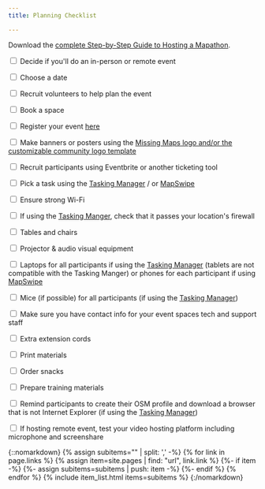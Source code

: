 ```yaml
---
title: Planning Checklist

---
```



Download the <a href="https://drive.google.com/drive/folders/1gXkvuQNRhfyOVv6XjmncFFUIK4m_yCTb">complete Step-by-Step Guide to Hosting a Mapathon</a>. 

<input type="checkbox"/> Decide if you'll do an in-person or remote event

<input type="checkbox"/> Choose a date

<input type="checkbox"/> Recruit volunteers to help plan the event

<input type="checkbox"/> Book a space

<input type="checkbox"/> Register your event <a href="/events" target="_blank">here</a>

<input type="checkbox"/> Make banners or posters using the <a href="https://drive.google.com/drive/folders/1y-PJ3MoHndFtm_Xcm_7qPMjtNYxbygCs" target="_blank">Missing Maps logo and/or the customizable community logo template</a>

<input type="checkbox"/> Recruit participants using Eventbrite or another ticketing tool

<input type="checkbox"/> Pick a task using the <a href="https://tasks.hotosm.org/" target="_blank">Tasking Manager</a> / or <a href="https://mapswipe.org" target="_blank">MapSwipe</a>

<input type="checkbox"/> Ensure strong Wi-Fi

<input type="checkbox"/> If using the <a href="https://tasks.hotosm.org/" target="_blank">Tasking Manger</a>, check that it passes your location's firewall

<input type="checkbox"/> Tables and chairs

<input type="checkbox"/> Projector & audio visual equipment

<input type="checkbox"/> Laptops for all participants if using the <a href="https://tasks.hotosm.org/" target="_blank">Tasking Manager</a> (tablets are not compatible with the Tasking Manger) or phones for each participant if using <a href="https://mapswipe.org" target="_blank">MapSwipe</a>

<input type="checkbox"/> Mice (if possible) for all participants (if using the <a href="https://tasks.hotosm.org/" target="_blank">Tasking Manager</a>)

<input type="checkbox"/> Make sure you have contact info for your event spaces tech and support staff

<input type="checkbox"/> Extra extension cords

<input type="checkbox"/> Print materials

<input type="checkbox"/> Order snacks

<input type="checkbox"/> Prepare training materials

<input type="checkbox"/> Remind participants to create their OSM profile and download a browser that is not Internet Explorer (if using the <a href="https://tasks.hotosm.org/" target="_blank">Tasking Manager</a>)

<input type="checkbox"/> If hosting remote event, test your video hosting platform including microphone and screenshare




{::nomarkdown}
{% assign subitems="" | split: ',' -%}
{% for link in page.links %}
  {% assign item=site.pages | find: "url", link.link %}
  {%- if item -%}
    {%- assign subitems=subitems | push: item -%}
  {%- endif %}
{% endfor %}
{% include item_list.html items=subitems %}
{:/nomarkdown}